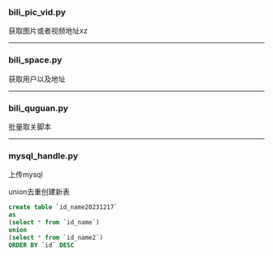 ### bili_pic_vid.py

获取图片或者视频地址xz

---

### bili_space.py

获取用户以及地址

---

### bili_quguan.py

批量取关脚本

---

### mysql_handle.py

上传mysql

union去重创建新表

```sql
create table `id_name20231217`
as
(select * from `id_name`)
union 
(select * from `id_name2`)
ORDER BY `id` DESC
```
